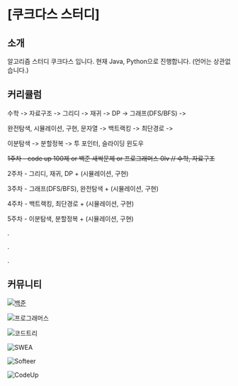 # [쿠크다스 스터디]

## 소개

알고리즘 스터디 쿠크다스 입니다.
현재 Java, Python으로 진행합니다. (언어는 상관없습니다.)


## 커리큘럼

수학 -> 자료구조 -> 그리디 -> 재귀 -> DP -> 그래프(DFS/BFS) ->  

완전탐색, 시뮬레이션, 구현, 문자열 -> 백트랙킹 -> 최단경로 -> 

이분탐색 -> 분할정복 -> 투 포인터, 슬라이딩 윈도우

~~1주차 - code up 100제 or 백준 새싹문제 or 프로그래머스 0lv // 수학, 자료구조~~

2주차 - 그리디, 재귀, DP + (시뮬레이션, 구현)

3주차 - 그래프(DFS/BFS), 완전탐색 + (시뮬레이션, 구현)

4주차 - 백트랙킹, 최단경로 + (시뮬레이션, 구현)

5주차 - 이분탐색, 분할정복 + (시뮬레이션, 구현)

.

.

.

## 커뮤니티

[![백준](https://www.google.com/url?sa=i&url=https%3A%2F%2Fwww.acmicpc.net%2F&psig=AOvVaw3U8OqDaY9333xJabmJYBSB&ust=1719887932562000&source=images&cd=vfe&opi=89978449&ved=0CBEQjRxqFwoTCMiLyv3nhIcDFQAAAAAdAAAAABAE)](https://www.acmicpc.net/)

![프로그래머스](https://programmers.co.kr/)

![코드트리](https://www.codetree.ai/)

![SWEA](https://swexpertacademy.com/main/main.do)

![Softeer](https://softeer.ai/)

![CodeUp](https://codeup.kr/)


<!--

**Here are some ideas to get you started:**

🙋‍♀️ A short introduction - what is your organization all about?
🌈 Contribution guidelines - how can the community get involved?
👩‍💻 Useful resources - where can the community find your docs? Is there anything else the community should know?
🍿 Fun facts - what does your team eat for breakfast?
🧙 Remember, you can do mighty things with the power of [Markdown](https://docs.github.com/github/writing-on-github/getting-started-with-writing-and-formatting-on-github/basic-writing-and-formatting-syntax)
-->
